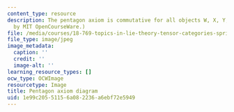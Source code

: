 ```yaml
---
content_type: resource
description: The pentagon axiom is commutative for all objects W, X, Y, Z, in C. (Image
  by MIT OpenCourseWare.)
file: /media/courses/18-769-topics-in-lie-theory-tensor-categories-spring-2009/1e99c20551156a082236a6ebf72e5949_chp_pentagon.jpg
file_type: image/jpeg
image_metadata:
  caption: ''
  credit: ''
  image-alt: ''
learning_resource_types: []
ocw_type: OCWImage
resourcetype: Image
title: Pentagon axiom diagram
uid: 1e99c205-5115-6a08-2236-a6ebf72e5949
---
```


